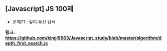 ## [Javascript] JS 100제
- 문제71 : 깊이 우선 탐색

**링크: https://github.com/kimji9663/Javascript_study/blob/master/algorithm/depth_first_search.js**

